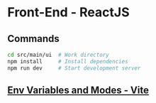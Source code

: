 # Front-End - ReactJS

## Commands

```sh
cd src/main/ui  # Work directory
npm install     # Install dependencies
npm run dev     # Start development server
```

## [Env Variables and Modes - Vite](https://vitejs.dev/guide/env-and-mode.html)
